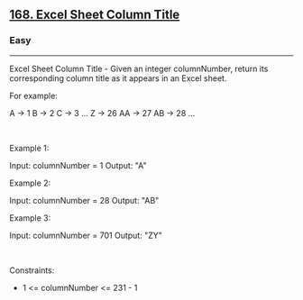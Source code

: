 <h2><a href="https://leetcode.com/problems/excel-sheet-column-title/">168. Excel Sheet Column Title</a></h2><h3>Easy</h3><hr>Excel Sheet Column Title - Given an integer columnNumber, return its corresponding column title as it appears in an Excel sheet.

For example:


A -> 1
B -> 2
C -> 3
...
Z -> 26
AA -> 27
AB -> 28 
...


 

Example 1:


Input: columnNumber = 1
Output: "A"


Example 2:


Input: columnNumber = 28
Output: "AB"


Example 3:


Input: columnNumber = 701
Output: "ZY"


 

Constraints:

 * 1 <= columnNumber <= 231 - 1